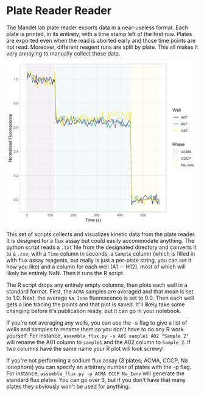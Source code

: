 # Plate Reader Reader

The Mandel lab plate reader exports data in a near-useless format. Each plate is printed, in
its entirety, with a time stamp left of the first row. Plates are exported even when the
read is aborted early and those time points are not read. Moreover, different reagent runs are
split by plate. This all makes it very annoying to manually collect these data.

![Example flux trace](test_data/example.png)

This set of scripts collects and visualizes kinetic data from the plate reader. It is designed
for a flux assay but could easily accommodate anything. The python script reads a `.txt` file from
the designated directory and converts it to a `.csv`, with a `Time` column in seconds, a `Sample`
column (which is filled in with flux assay reagents, but really is just a per-plate string, you can
set it how you like) and a column for each well (A1 -- H12), most of which will likely be entirely NaN.
Then it runs the R script.

The R script drops any entirely empty columns, then plots each well in a standard format. First, the
`ACMA` samples are averaged and that mean is set to 1.0. Next, the average `Na_Iono` fluorescence is set to 0.0.
Then each well gets a line tracing the points and that plot is saved. It'll likely take some changing
before it's publication ready, but it can go in your notebook.

If you're not averaging any wells, you can use the -s flag to give a list of wells and samples to 
rename them so you don't have to do any R work yourself. For instance, `assemble_flux.py -s A01 sample1
A02 "Sample 2"` will rename the A01 column to `sample1` and the A02 column to `Sample 2`. If two columns
have the same name your R plot will look screwy!

If you're not performing a sodium flux assay (3 plates; ACMA, CCCP, Na ionophore) you can specify an
arbitrary number of plates with the -p flag. For instance, `assemble_flux.py -p ACMA CCCP Na_Iono` will
generate the standard flux plates. You can go over 3, but if you don't have that many plates they 
obviously won't be used for anything.
